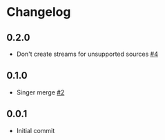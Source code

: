 # Changelog

## 0.2.0
  * Don't create streams for unsupported sources [#4](https://github.com/singer-io/tap-crossbeam/pull/4)

## 0.1.0
  * Singer merge [#2](https://github.com/singer-io/tap-crossbeam/pull/2)

## 0.0.1
  * Initial commit
